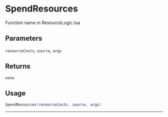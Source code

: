 # SpendResources
Function name in ResourceLogic.lua
## Parameters
`resourceCosts`, `source`, `args`
## Returns
`none`
## Usage
```lua
SpendResources(resourceCosts, source, args)
```
---
